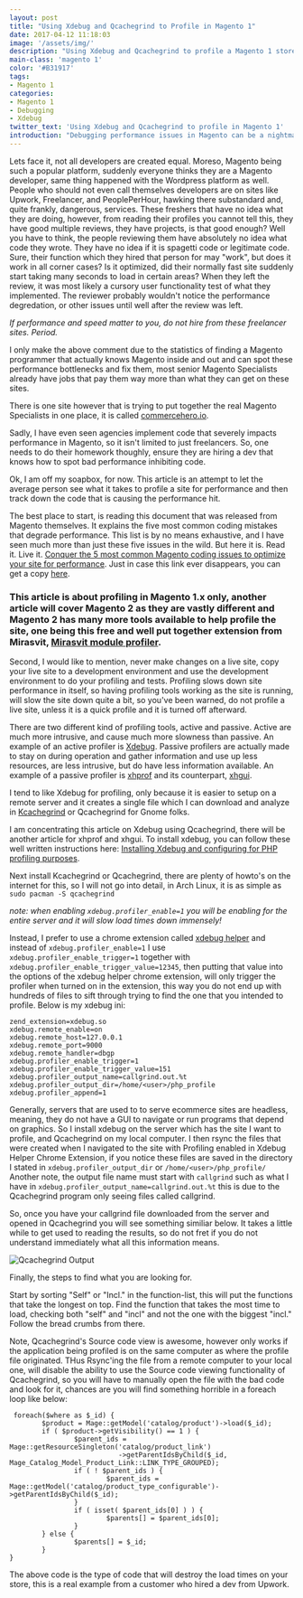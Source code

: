 ```yaml
---
layout: post
title: "Using Xdebug and Qcachegrind to Profile in Magento 1"
date: 2017-04-12 11:18:03
image: '/assets/img/'
description: "Using Xdebug and Qcachegrind to profile a Magento 1 store."
main-class: 'magento 1'
color: '#B31917'
tags:
- Magento 1
categories:
- Magento 1
- Debugging
- Xdebug
twitter_text: 'Using Xdebug and Qcachegrind to profile in Magento 1'
introduction: "Debugging performance issues in Magento can be a nightmare, here are some tips."
---
```


Lets face it, not all developers are created equal.  Moreso, Magento being such a popular platform, suddenly everyone thinks they are a Magento developer, same thing happened with the Wordpress platform as well.  People who should not even call themselves developers are on sites like Upwork, Freelancer, and PeoplePerHour, hawking there substandard and, quite frankly, dangerous, services.  These freshers that have no idea what they are doing, however, from reading their profiles you
cannot tell this, they have good multiple reviews, they have projects, is that good enough? Well you have to think, the people reviewing them have absolutely no idea what code they wrote.  They have no idea if it is spagetti code or legitimate code.  Sure, their function which they hired that person for may "work", but does it work in all corner cases? Is it optimized, did their normally fast site suddenly start taking many seconds to load in certain areas? When they left the review, it
was most likely a cursory user functionality test of what they implemented. The reviewer probably wouldn't notice the performance degredation, or other issues until well after the review was left.

*If performance and speed matter to you, do not hire from these freelancer sites. Period.*

I only make the above comment due to the statistics of finding a Magento programmer that actually knows Magento inside and out and can spot these performance bottlenecks and fix them, most senior Magento Specialists already have jobs that pay them way more than what they can get on these sites.

There is one site however that is trying to put together the real Magento Specialists in one place, it is called [commercehero.io](https://commercehero.io).

Sadly, I have even seen agencies implement code that severely impacts performance in Magento, so it isn't limited to just freelancers.  So, one needs to do their homework thoughly, ensure they are hiring a dev that knows how to spot bad performance inhibiting code.

Ok, I am off my soapbox, for now.  This article is an attempt to let the average person see what it takes to profile a site for performance and then track down the code that is causing the performance hit.

The best place to start, is reading this document that was released from Magento themselves.  It explains the five most common coding mistakes that degrade performance.  This list is by no means exhaustive, and I have seen much more than just these five issues in the wild. But here it is.  Read it. Live it.
[Conquer the 5 most common Magento coding issues to optimize your site for performance](http://info2.magento.com/rs/magentosoftware/images/Conquer_the_5_Most_Common_Magento_Coding_Issues_to_Optimize_Your_Site_for_Performance.pdf). Just in case this link ever disappears, you can get a copy
[here](https://www.dropbox.com/s/7d16uz2ap1ucirq/Conquer_the_5_Most_Common_Magento_Coding_Issues_to_Optimize_Your_Site_for_Performance%20%281%29.pdf?dl=0).

### This article is about profiling in Magento 1.x only, another article will cover Magento 2 as they are vastly different and Magento 2 has many more tools available to help profile the site, one being this free and well put together extension from Mirasvit, [Mirasvit module profiler](https://github.com/mirasvit/module-profiler).

Second, I would like to mention, never make changes on a live site, copy your live site to a development environment and use the development environment to do your profiling and tests.  Profiling slows down site performance in itself, so having profiling tools working as the site is running, will slow the site down quite a bit, so you've been warned, do not profile a live site, unless it is a quick profile and it is turned off afterward.

There are two different kind of profiling tools, active and passive.  Active are much more intrusive, and cause much more slowness than passive. An example of an active profiler is [Xdebug](https://xdebug.org/).  Passive profilers are actually made to stay on during operation and gather information and use up less resources, are less intrusive, but do have less information available.  An example of a passive profiler is [xhprof](https://github.com/phacility/xhprof) and its
counterpart, [xhgui](https://github.com/preinheimer/xhprof).

I tend to like Xdebug for profiling, only because it is easier to setup on a remote server and it creates a single file which I can download and analyze in [Kcachegrind](https://kcachegrind.github.io/html/Shot1.html) or Qcachegrind for Gnome folks.

I am concentrating this article on Xdebug using Qcachegrind, there will be another article for xhprof and xhgui.  To install xdebug, you can follow these well written instructions here: [Installing Xdebug and configuring for PHP profiling purposes](http://www.weasy.net/2015/02/installing-xdebug-and-configuring-for.html).

Next install Kcachegrind or Qcachegrind, there are plenty of howto's on the internet for this, so I will not go into detail, in Arch Linux, it is as simple as `sudo pacman -S qcachegrind`

*note: when enabling `xdebug.profiler_enable=1` you will be enabling for the entire server and it will slow load times down immensely!* 

Instead, I prefer to use a chrome extension called [xdebug helper](https://chrome.google.com/webstore/detail/xdebug-helper/eadndfjplgieldjbigjakmdgkmoaaaoc) and instead of `xdebug.profiler_enable=1` I use `xdebug.profiler_enable_trigger=1` together with `xdebug.profiler_enable_trigger_value=12345`, then putting that value into the options of the xdebug
helper chrome extension, will only trigger the profiler when turned on in the extension, this way you do not end up with hundreds of files to sift through trying to find the one that you intended to profile.  Below is my xdebug ini:

```
zend_extension=xdebug.so
xdebug.remote_enable=on
xdebug.remote_host=127.0.0.1
xdebug.remote_port=9000
xdebug.remote_handler=dbgp
xdebug.profiler_enable_trigger=1
xdebug.profiler_enable_trigger_value=151
xdebug.profiler_output_name=callgrind.out.%t
xdebug.profiler_output_dir=/home/<user>/php_profile
xdebug.profiler_append=1
```

Generally, servers that are used to to serve ecommerce sites are headless, meaning, they do not have a GUI to navigate or run programs that depend on graphics.  So I install xdebug on the server which has the site I want to profile, and Qcachegrind on my local computer. I then rsync the files that were created when I navigated to the site with Profiling enabled in Xdebug Helper Chrome Extension, if you notice these files are saved in the directory I stated in
`xdebug.profiler_output_dir` or `/home/<user>/php_profile/` Another note, the output file name must start with `callgrind` such as what I have in `xdebug.profiler_output_name=callgrind.out.%t` this is due to the Qcachegrind program only seeing files called callgrind.

So, once you have your callgrind file downloaded from the server and opened in Qcachegrind you will see something similiar below. It takes a little while to get used to reading the results, so do not fret if you do not understand immediately what all this information means.

![Qcachegrind Output](http://imgur.com/DWLh6B7)

Finally, the steps to find what you are looking for.

Start by sorting "Self" or "Incl." in the function-list, this will put the functions that take the longest on top.
Find the function that takes the most time to load, checking both "self" and "incl" and not the one with the biggest "incl."
Follow the bread crumbs from there.

Note, Qcachegrind's Source code view is awesome, however only works if the application being profiled is on the same computer as where the profile file originated. THus Rsync'ing the file from a remote computer to your local one, will disable the ability to use the Source code viewing functionality of Qcachegrind, so you will have to manually open the file with the bad code and look for it, chances are you will find something horrible in a foreach loop like below:

```
 foreach($where as $_id) {
        $product = Mage::getModel('catalog/product')->load($_id);
        if ( $product->getVisibility() == 1 ) {
                $parent_ids = Mage::getResourceSingleton('catalog/product_link')
                           ->getParentIdsByChild($_id, Mage_Catalog_Model_Product_Link::LINK_TYPE_GROUPED);
                if ( ! $parent_ids ) {
                        $parent_ids = Mage::getModel('catalog/product_type_configurable')->getParentIdsByChild($_id);
                }
                if ( isset( $parent_ids[0] ) ) {
                        $parents[] = $parent_ids[0];
                }
        } else {
                $parents[] = $_id;
        }
}
```

The above code is the type of code that will destroy the load times on your store, this is a real example from a customer who hired a dev from Upwork.
